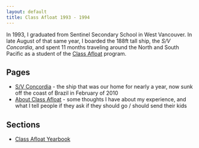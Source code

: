 ```yaml
---
layout: default
title: Class Afloat 1993 - 1994
---
```


In 1993, I graduated from Sentinel Secondary School in West Vancouver. In late August of that same year, I boarded the 188ft tall ship, the _S/V Concordia_, and spent 11 months traveling around the North and South Pacific as a student of the [Class Afloat](http://www.classafloat.com) program.

## Pages

* [S/V Concordia](sv-concordia) - the ship that was our home for nearly a year, now sunk off the coast of Brazil in February of 2010
* [About Class Afloat](about-class-afloat) - some thoughts I have about my experience, and what I tell people if they ask if they should go / should send their kids

## Sections

* [Class Afloat Yearbook](/classafloat/yearbook/)